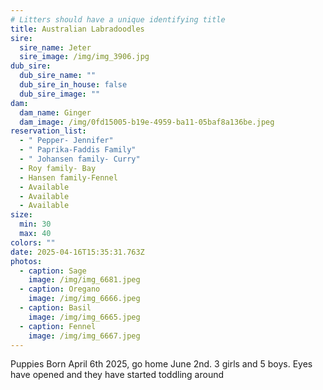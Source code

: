 ```yaml
---
# Litters should have a unique identifying title
title: Australian Labradoodles
sire:
  sire_name: Jeter
  sire_image: /img/img_3906.jpg
dub_sire:
  dub_sire_name: ""
  dub_sire_in_house: false
  dub_sire_image: ""
dam:
  dam_name: Ginger
  dam_image: /img/0fd15005-b19e-4959-ba11-05baf8a136be.jpeg
reservation_list:
  - " Pepper- Jennifer"
  - " Paprika-Faddis Family"
  - " Johansen family- Curry"
  - Roy family- Bay
  - Hansen family-Fennel
  - Available
  - Available
  - Available
size:
  min: 30
  max: 40
colors: ""
date: 2025-04-16T15:35:31.763Z
photos:
  - caption: Sage
    image: /img/img_6681.jpeg
  - caption: Oregano
    image: /img/img_6666.jpeg
  - caption: Basil
    image: /img/img_6665.jpeg
  - caption: Fennel
    image: /img/img_6667.jpeg
---
```

Puppies Born April 6th 2025, go home June 2nd. 3 girls and 5 boys. Eyes have opened and they have started toddling around